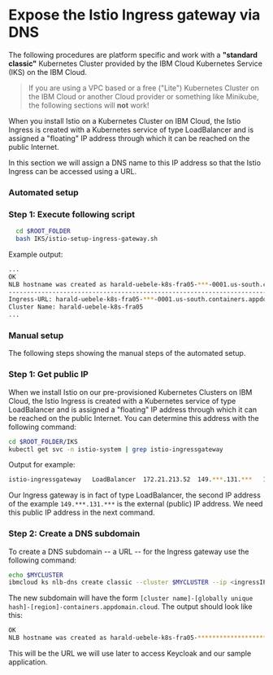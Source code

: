 # Expose the Istio Ingress gateway via DNS

The following procedures are platform specific and work with a **"standard classic"** Kubernetes Cluster provided by the IBM Cloud Kubernetes Service (IKS) on the IBM Cloud. 

>If you are using a VPC based or a free ("Lite") Kubernetes Cluster on the IBM Cloud or another Cloud provider or something like Minikube, the following sections will **not** work!

When you install Istio on a Kubernetes Cluster on IBM Cloud, the Istio Ingress is created with a Kubernetes service of type LoadBalancer and is assigned a "floating" IP address through which it can be reached on the public Internet.

In this section we will assign a DNS name to this IP address so that the Istio Ingress can be accessed using a URL.

### Automated setup

### Step 1: Execute following script

```sh
  cd $ROOT_FOLDER
  bash IKS/istio-setup-ingress-gateway.sh
```

Example output:

```sh
...
OK
NLB hostname was created as harald-uebele-k8s-fra05-***-0001.us-south.containers.appdomain.cloud
------------------------------------------------------------------------
Ingress-URL: harald-uebele-k8s-fra05-***-0001.us-south.containers.appdomain.cloud
Cluster Name: harald-uebele-k8s-fra05
...
```

### Manual setup

The following steps showing the manual steps of the automated setup.

### Step 1: Get public IP

When we install Istio on our pre-provisioned Kubernetes Clusters on IBM Cloud, the Istio Ingress is created with a Kubernetes service of type LoadBalancer and is assigned a "floating" IP address through which it can be reached on the public Internet. You can determine this address with the following command:

```sh
cd $ROOT_FOLDER/IKS
kubectl get svc -n istio-system | grep istio-ingressgateway
```
Output for example:

```sh
istio-ingressgateway   LoadBalancer  172.21.213.52  149.***.131.***   15020:31754/TCP,...
```

Our Ingress gateway is in fact of type LoadBalancer, the second IP address of the example `149.***.131.***` is the external (public) IP address. We need this public IP address in the next command.

### Step 2: Create a DNS subdomain

To create a DNS subdomain -- a URL -- for the Ingress gateway use the following command:

```sh
echo $MYCLUSTER
ibmcloud ks nlb-dns create classic --cluster $MYCLUSTER --ip <ingressIP>
```

The new subdomain will have the form `[cluster name]-[globally unique hash]-[region]-containers.appdomain.cloud`. The output should look like this:

```sh
OK
NLB hostname was created as harald-uebele-k8s-fra05-********************-0001.eu-de.containers.appdomain.cloud
```

This will be the URL we will use later to access Keycloak and our sample application.